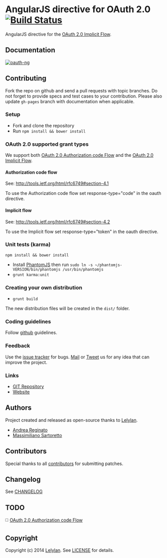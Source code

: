 # AngularJS directive for OAuth 2.0 [![Build Status](https://travis-ci.org/andreareginato/oauth-ng.svg?branch=master)](https://travis-ci.org/andreareginato/oauth-ng)


AngularJS directive for the [OAuth 2.0 Implicit Flow](http://tools.ietf.org/html/rfc6749#section-1.3.2).

## Documentation

[![oauth-ng](http://i.imgur.com/C0xCJcr.png)](https://angularjs-oauth.github.com/oauth-ng)

## Contributing

Fork the repo on github and send a pull requests with topic branches.
Do not forget to provide specs and test cases to your contribution.
Please also update `gh-pages` branch with documentation when applicable.

### Setup

* Fork and clone the repository
* Run `npm install && bower install`

### OAuth 2.0 supported grant types

We support both [OAuth 2.0 Authorization code Flow](http://tools.ietf.org/html/rfc6749#section-1.3.1) 
and the [OAuth 2.0 Implicit Flow](http://tools.ietf.org/html/rfc6749#section-1.3.2).

#### Authorization code flow

See: http://tools.ietf.org/html/rfc6749#section-4.1

To use the Authorization code flow set response-type="code" in the oauth directive.

#### Implicit flow

See: http://tools.ietf.org/html/rfc6749#section-4.2

To use the Implicit flow set response-type="token" in the oauth directive.

### Unit tests (karma)

`npm install && bower install`

* Install [PhantomJS](http://phantomjs.org/download.html) then run `sudo ln -s ~/phantomjs-VERSION/bin/phantomjs /usr/bin/phantomjs`
* `grunt karma:unit`

### Creating your own distribution

* `grunt build`

The new distribution files will be created in the `dist/` folder.

### Coding guidelines

Follow [github](https://github.com/styleguide/) guidelines.

### Feedback

Use the [issue tracker](http://github.com/angularjs-oauth/oauth-ng/issues) for bugs.
[Mail](mailto:andrea.reginato@gmail.com) or [Tweet](http://twitter.com/andreareginato) us for any idea
that can improve the project.

### Links

* [GIT Repository](http://github.com/angularjs-oauth/oauth-ng)
* [Website](https://angularjs-oauth.github.com/oauth-ng)


## Authors

Project created and released as open-source thanks to [Lelylan](http://lelylan.com).

* [Andrea Reginato](http://twitter.com/andreareginato)
* [Massimiliano Sartoretto](http://twitter.com/___Sarto)


## Contributors

Special thanks to all [contributors](https://github.com/angularjs-oauth/oauth-ng/contributors)
for submitting patches.

## Changelog

See [CHANGELOG](https://github.com/angularjs-oauth/oauth-ng/blob/master/CHANGELOG.md)

## TODO
:white_medium_square: [OAuth 2.0 Authorization code Flow](http://tools.ietf.org/html/rfc6749#section-1.3.1)

## Copyright

Copyright (c) 2014 [Lelylan](http://lelylan.com).
See [LICENSE](https://github.com/angularjs-oauth/oauth-ng/blob/master/LICENSE.md) for details.
